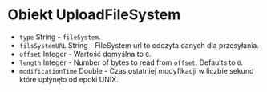 # Obiekt UploadFileSystem

* `type` String - `fileSystem`.
* `filsSystemURL` String - FileSystem url to odczyta danych dla przesyłania.
* `offset` Integer - Wartość domyślna to `0`.
* `length` Integer - Number of bytes to read from `offset`. Defaults to `0`.
* `modificationTime` Double - Czas ostatniej modyfikacji w liczbie sekund które upłynęło od epoki UNIX.